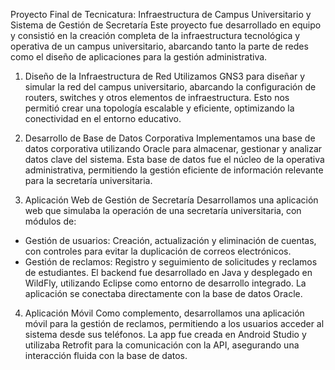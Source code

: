 Proyecto Final de Tecnicatura: Infraestructura de Campus Universitario y Sistema de Gestión de Secretaría
Este proyecto fue desarrollado en equipo y consistió en la creación completa de la infraestructura tecnológica y operativa de un campus universitario, abarcando tanto la parte de redes como el diseño de aplicaciones para la gestión administrativa.

1. Diseño de la Infraestructura de Red
Utilizamos GNS3 para diseñar y simular la red del campus universitario, abarcando la configuración de routers, switches y otros elementos de infraestructura. Esto nos permitió crear una topología escalable y eficiente, optimizando la conectividad en el entorno educativo.

2. Desarrollo de Base de Datos Corporativa
Implementamos una base de datos corporativa utilizando Oracle para almacenar, gestionar y analizar datos clave del sistema. Esta base de datos fue el núcleo de la operativa administrativa, permitiendo la gestión eficiente de información relevante para la secretaría universitaria.

3. Aplicación Web de Gestión de Secretaría
Desarrollamos una aplicación web que simulaba la operación de una secretaría universitaria, con módulos de:

 - Gestión de usuarios: Creación, actualización y eliminación de cuentas, con controles para evitar la duplicación de correos electrónicos.
 - Gestión de reclamos: Registro y seguimiento de solicitudes y reclamos de estudiantes.
El backend fue desarrollado en Java y desplegado en WildFly, utilizando Eclipse como entorno de desarrollo integrado. La aplicación se conectaba directamente con la base de datos Oracle.

4. Aplicación Móvil
Como complemento, desarrollamos una aplicación móvil para la gestión de reclamos, permitiendo a los usuarios acceder al sistema desde sus teléfonos. La app fue creada en Android Studio y utilizaba Retrofit para la comunicación con la API, asegurando una interacción fluida con la base de datos.

